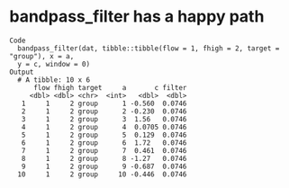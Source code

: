 # bandpass_filter has a happy path

    Code
      bandpass_filter(dat, tibble::tibble(flow = 1, fhigh = 2, target = "group"), x = a,
      y = c, window = 0)
    Output
      # A tibble: 10 x 6
          flow fhigh target     a       c filter
         <dbl> <dbl> <chr>  <int>   <dbl>  <dbl>
       1     1     2 group      1 -0.560  0.0746
       2     1     2 group      2 -0.230  0.0746
       3     1     2 group      3  1.56   0.0746
       4     1     2 group      4  0.0705 0.0746
       5     1     2 group      5  0.129  0.0746
       6     1     2 group      6  1.72   0.0746
       7     1     2 group      7  0.461  0.0746
       8     1     2 group      8 -1.27   0.0746
       9     1     2 group      9 -0.687  0.0746
      10     1     2 group     10 -0.446  0.0746

